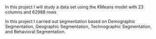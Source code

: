 In this project I will study a data set using the KMeans model with 23 columns and 62988 rows

In this project I carried out segmentation based on Demographic Segmentation, Geographic Segmentation, Technographic Segmentation, and Behavioral Segmentation.
